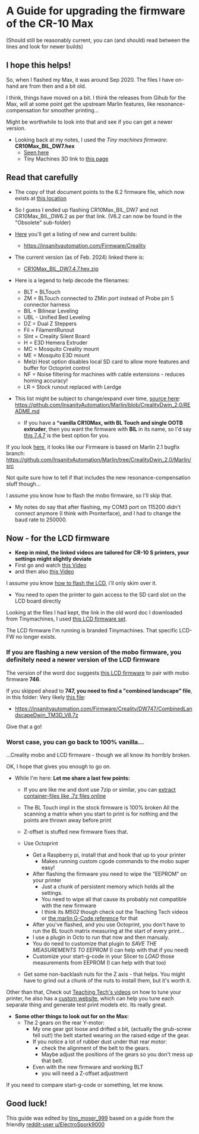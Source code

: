 # A Guide for upgrading the firmware of the CR-10 Max

(Should still be reasonably current, you can (and should) read between the lines and look for newer builds)

## I hope this helps!

So, when I flashed my Max, it was around Sep 2020. The files I have on-hand are from then and a bit old.

I think, things have moved on a bit. I think the releases from Gihub for the Max, will at some point get the upstream Marlin features, like resonance-compensation for smoother printing...

Might be worthwhile to look into that and see if you can get a newer version.

* Looking back at my notes, I used the _Tiny machines firmware_: **CR10Max_BIL_DW7.hex**
  * [Seen here](https://www.tinymachines3d.com/pages/resourcepagecr10max)
  * Tiny Machines 3D link to [this page](https://docs.google.com/document/d/1dQeDrbs_9nVYW5JpdqZJ1GROiEJfFc2BIfmdAVW6ras/edit?pli=1)

## Read that carefully

* The copy of that document points to the 6.2 firmware file, which now exists at [this location](https://insanityautomation.com/Firmware/Creality/Obsolete/CR10Max_BIL_DW6.2.hex.gz)
* So I guess I ended up flashing CR10Max_BIL_DW7 and not CR10Max_BIL_DW6.2 as per that link. (V6.2 can now be found in the "Obsolete" sub-folder)

* [Here](https://insanityautomation.com/Firmware/Creality) you'll get a listing of new and current builds:
  * <https://insanityautomation.com/Firmware/Creality>
  
* The current version (as of Feb. 2024) linked there is:
  * [CR10Max_BIL_DW7.4.7.hex.zip](https://insanityautomation.com/Firmware/Creality/DW746/CR10Max_BIL_DW7.4.7.hex.zip)

* Here is a legend to help decode the filenames:
  * BLT = BLTouch
  * ZM = BLTouch connected to ZMin port instead of Probe pin 5 connector harness
  * BIL = Bilinear Leveling
  * UBL - Unified Bed Leveling
  * DZ = Dual Z Steppers
  * Fil = FilamentRunout
  * Slnt = Creality Silent Board
  * H = E3D Hemera Extruder
  * MC = Mosquito Creality mount
  * ME = Mosquito E3D mount
  * Melzi Host option disables local SD card to allow more features and buffer for Octoprint control
  * NF = Noise filtering for machines with cable extensions - reduces homing accuracy!
  * LR = Stock runout replaced with Lerdge
* This list might be subject to change/expand over time, [source here](https://github.com/InsanityAutomation/Marlin/blob/CrealityDwin_2.0/README.md):
    <https://github.com/InsanityAutomation/Marlin/blob/CrealityDwin_2.0/README.md>

  * If you have a ***vanilla CR10Max, with BL Touch and single OOTB extruder**, then you want the firmware with **BIL** in its name, so I'd say [this 7.4.7](https://insanityautomation.com/Firmware/Creality/DW747/CR10Max_BIL_DW7.4.7.hex.zip)
  is the best option for you.

If you look [here](https://github.com/InsanityAutomation/Marlin/tree/CrealityDwin_2.0/Marlin/src), it looks like our Firmware is based on Marlin 2.1 bugfix branch:
<https://github.com/InsanityAutomation/Marlin/tree/CrealityDwin_2.0/Marlin/src>

Not quite sure how to tell if that includes the new resonance-compensation stuff though...

I assume you know how to flash the mobo firmware, so I'll skip that.

* My notes do say that after flashing, my COM3 port on 115200 didn't connect anymore (I think with Pronterface), and I had to change the baud rate to 250000.

## Now - for the LCD firmware

* **Keep in mind, the linked videos are tailored for CR-10 S printers, your settings might slightly deviate**
* First go and watch [this Video](https://www.youtube.com/watch?v=EvG4uqx-Oos)
* and then also [this Video](https://www.youtube.com/watch?v=SBX30GmM3Qo&t=184s)
  
I assume you know [how to flash the LCD](https://youtu.be/SBX30GmM3Qo?t=228&si=xub7F4CkfgSIix7P), i'll only skim over it.

* You need to open the printer to gain access to the SD card slot on the LCD board directly

Looking at the files I had kept, the link in the old word doc I downloaded from Tinymachines, I used [this LCD firmware set](http://insanityautomation.com/Firmware/Creality/SingleExtruderScreens_V2Rev1.1.7z).

The LCD firmware I'm running is branded Tinymachines. That specific LCD-FW no longer exists.

### If you are flashing a new version of the mobo firmware, you definitely need a newer version of the LCD firmware

The version of the word doc suggests [this LCD firmware](https://insanityautomation.com/Firmware/Creality/DW746/TM3D_Combined480272_Landscape_V7.7z) to pair with mobo firmware **746**.

If you skipped ahead to **747, you need to find a "combined landscape" file**, in this folder: Very likely [this file](https://insanityautomation.com/Firmware/Creality/DW747/CombinedLandscapeDwin_TM3D_V8.7z):

* <https://insanityautomation.com/Firmware/Creality/DW747/CombinedLandscapeDwin_TM3D_V8.7z>

Give that a go!

### Worst case, you can go back to 100% vanilla...

...Creality mobo and LCD firmware - though we all know its horribly broken.

OK, I hope that gives you enough to go on.

* While I'm here: **Let me share a last few points:**
  * If you are like me and dont use 7zip or similar, you can [extract container-files like .7z files online](https://extract.me)
  
  * The BL Touch impl in the stock firmware is 100% broken
    All the scanning a matrix when you start to print is for nothing and the points are thrown away before print

  * Z-offset is stuffed
    new firmware fixes that.

  * Use Octoprint
    * Get a Raspberry pi, install that and hook that up to your printer
      * Makes running custom cgode commands to the mobo super easy!
    * After flashing the firmware you need to wipe the "EEPROM" on your printer
      * Just a chunk of persistent memory which holds all the settings.
      * You need to wipe all that cause its probably not compatible with the new firmware
      * I think its _M502_
       though check out the Teaching Tech videos or [the marlin G-Code reference](https://marlinfw.org/meta/gcode/) for that
    * After you've flashed, and you use Octoprint, you don't have to run the BL touch matrix measuring at the start of every print...
    * I use a plugin in Octo to run that now and then manualy.
    * You do need to customize that plugin to _SAVE THE MEASUREMENTS TO EEPROM_ (I can help with that if you need)
    * Customize your start-g-code in your Slicer to _LOAD_ those measurements from EEPROM (I can help with that too)
  * Get some non-backlash nuts for the Z axis - that helps. You might have to grind out a chunk of the nuts to install them, but it's worth it.

Other than that, Check out [Teaching Tech's videos](https://www.youtube.com/@TeachingTech/videos) on how to tune your printer, he also has a [custom website](https://teachingtechyt.github.io/), which can help you tune each separate thing and generate test print models etc. Its really great.

* **Some other things to look out for on the Max:**
  * The 2 gears on the rear Y-motor:
    * My one gear got loose and drifted a bit, (actually the grub-screw fell out!)
      the belt started wearing on the raised edge of the gear.
    * If you notice a lot of rubber dust under that rear motor:
      * check the alignment of the belt to the gears.
      * Maybe adjust the positions of the gears so you don't mess up that belt.
    * Even with the new firmware and working BLT
      * you will need a Z-offset adjustment

If you need to compare start-g-code or something, let me know.

## Good luck!

This guide was edited by [tino_moser_999](https://github.com/tinomoser999) based on a guide from the friendly [reddit-user u/ElectroSpork9000](https://www.reddit.com/user/ElectroSpork9000/)
